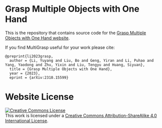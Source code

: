 # Grasp Multiple Objects with One Hand

This is the repository that contains source code for the [Grasp Multiple Objects with One Hand website](https://multigrasp.github.io/).

If you find MultiGrasp useful for your work please cite:
```
@preprint{li2023grasp,
  author = {Li, Yuyang and Liu, Bo and Geng, Yiran and Li, Puhao and Yang, Yaodong and Zhu, Yixin and Liu, Tengyu and Huang, Siyuan},
  title = {Grasp Multiple Objects with One Hand},
  year = {2023},
  eprint = {arXiv:2310.15599}
```

# Website License
<a rel="license" href="http://creativecommons.org/licenses/by-sa/4.0/"><img alt="Creative Commons License" style="border-width:0" src="https://i.creativecommons.org/l/by-sa/4.0/88x31.png" /></a><br />This work is licensed under a <a rel="license" href="http://creativecommons.org/licenses/by-sa/4.0/">Creative Commons Attribution-ShareAlike 4.0 International License</a>.
